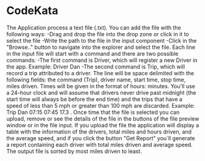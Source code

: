 # CodeKata
The Application process a text file (.txt).
You can add the file with the following ways: 
-Drag and drop the file into the drop zone or click in it to select the file 
-Write the path to the file in the input component 
-Click in the "Browse.." button to navigate into the explorer and select the file. 
Each line in the input file will start with a command and there are two possible commands: 
-The first command is Driver, which will register a new Driver in the app. Example: Driver Dan
-The second command is Trip, which will record a trip attributed to a driver. The line will be space delimited with the following fields: the command (Trip), driver name, start time, stop time, miles driven. Times will be given in the format of hours: minutes. You'll use a 24-hour clock and will assume that drivers never drive past midnight (the start time will always be before the end time) and the trips that have a speed of less than 5 mph or greater than 100 mph are discarded. Example: Trip Dan 07:15 07:45 17.3 .
Once time that the file is selected you can upload, remove or see the details of the file in the buttons of the file preview window or in the file input. If you upload the file the application will display a table with the information of the drivers, total miles and hours driven, and the average speed, and if you click the button "Get Report" you´ll generate a report containing each driver with total miles driven and average speed. The output file is sorted by most miles driven to least.
